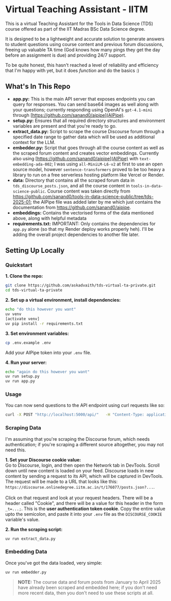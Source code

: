 # Virtual Teaching Assistant - IITM
This is a virtual Teaching Assistant for the Tools in Data Science (TDS) course offered as part of the IIT Madras BSc Data Science degree.

It is designed to be a lightweight and accurate solution to generate answers to student questions using course content and previous forum discussions, freeing up valuable TA time (God knows how many pings they get the day before an assignment is due) and providing 24/7 support. 

To be quite honest, this hasn't reached a level of reliability and efficiency that I'm happy with yet, but it does _function_ and do the basics :)

## What's In This Repo
- **app.py:** This is the main API server that exposes endpoints you can query for responses. You can send base64 images as well along with your questions; currently responding using OpenAI's `gpt-4.1-mini` through [https://github.com/sanand0/aipipe](AIPipe).
- **setup.py:** Ensures that all required directory structures and environment variables are present and that you're ready to go.
- **extract_data.py:** Script to scrape the course Discourse forum through a specified date range to gather data which will be used as additional context for the LLM.
- **embedder.py:** Script that goes through all the course content as well as the scraped forum content and creates vector embeddings. Currently also using [https://github.com/sanand0/aipipe](AIPipe) with `text-embedding-ada-002`; I was using `all-MiniLM-L6-v2` at first to use an open source model, however `sentence-transformers` proved to be too heavy a library to run on a free serverless hosting platform like Vercel or Render.
- **data:** Directory that contains all the scraped forum data in `tds_discourse_posts.json`, and all the course content in `tools-in-data-science-public`. Course content was taken directly from https://github.com/sanand0/tools-in-data-science-public/tree/tds-2025-01; the AIPipe file was added later by me which just contains the documentation from https://github.com/sanand0/aipipe.
- **embeddings:** Contains the vectorised forms of the data mentioned above, along with helpful metadata
- **requirements.txt:** IMPORTANT: Only contains the dependencies for `app.py` alone (so that my Render deploy works properly heh). I'll be adding the overall project dependencies to another file later.

## Setting Up Locally
### Quickstart
**1. Clone the repo:**
```bash
git clone https://github.com/askadvaith/tds-virtual-ta-private.git
cd tds-virtual-ta-private
```

**2. Set up a virtual environment, install dependencies:**
```bash
echo "do this however you want"
uv venv
[activate venv]
uv pip install -r requirements.txt
```

**3. Set environment variables:**
```bash
cp .env.example .env
```
Add your AIPipe token into your `.env` file.

**4. Run your server:**
```bash
echo "again do this however you want"
uv run setup.py
uv run app.py
```

### Usage
You can now send questions to the API endpoint using curl requests like so:
```bash
curl -X POST "http://localhost:5000/api/"   -H "Content-Type: application/json"   -d "{\"question\": \"Your question goes here\", \"image\": \"$(base64 -w0 <image-path.webp>)\"}"
```

### Scraping Data
I'm assuming that you're scraping the Discourse forum, which needs authentication; if you're scraping a different source altogether, you may not need this.

**1. Set your Discourse cookie value:**\
Go to Discourse, login, and then open the Network tab in DevTools. Scroll down until new content is loaded on your feed. Discourse loads in new content by sending a request to its API, which will be captured in DevTools. The request will be made to a URL that looks like this: `https://discourse.onlinedegree.iitm.ac.in/t/176077/posts.json?...`.\
\
Click on that request and look at your request headers. There will be a header called "Cookie", and there will be a value for this header in the form `_t=...;`. This is the **user authentication token cookie**. Copy the entire value upto the semicolon, and paste it into your `.env` file as the `DISCOURSE_COOKIE` variable's value.

**2. Run the scraping script:**
```bash
uv run extract_data.py
```

### Embedding Data
Once you've got the data loaded, very simple:
```bash
uv run embedder.py
```
> **NOTE:** The course data and forum posts from January to April 2025 have already been scraped and embedded here; if you don't need more recent data, then you don't need to use these scripts at all.
